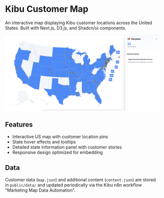 # Kibu Customer Map

An interactive map displaying Kibu customer locations across the United States. Built with Next.js, D3.js, and Shadcn/ui components.

![map preview](<preview.png>)

## Features

- Interactive US map with customer location pins
- State hover effects and tooltips
- Detailed state information panel with customer stories
- Responsive design optimized for embedding

## Data

Customer data (`map.json`) and additional content (`content.json`) are stored in `public/data/` and updated periodically via the Kibu n8n workflow "Marketing Map Data Automation".